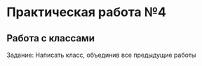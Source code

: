 # Практическая работа №4
## Работа с классами
Задание: Написать класс, объединив все предыдущие работы

